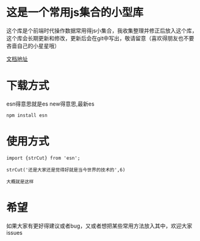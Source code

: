 # 这是一个常用js集合的小型库
这个库是个前端时代操作数据常用得js小集合，我收集整理并修正后放入这个库，这个库会长期更新和修改，更新后会在git中写出，敬请留意（喜欢得朋友也不要吝啬自己的小星星哦）  

[文档地址](https://www.yuque.com/books/share/a5a17ebc-8cc1-42e4-b380-ef1ac2e2ae1e?#)  

# 下载方式
esn得意思就是es new得意思,最新es  

    npm install esn

# 使用方式
    import {strCut} from 'esn';
    
    strCut('还是大家还是觉得好就是当今世界的技术的',6)
    
    大概就是这样
# 希望
如果大家有更好得建议或者bug，又或者想把某些常用方法放入其中，欢迎大家issues